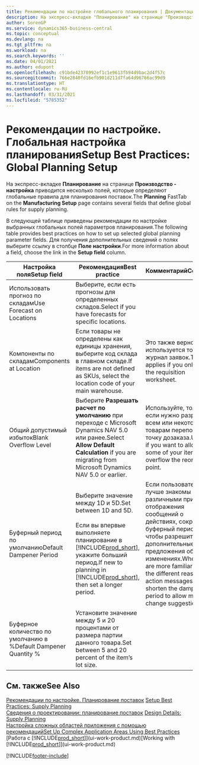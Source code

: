 ```yaml
---
title: Рекомендации по настройке глобального планирования | Документация Майкрософт
description: На экспресс-вкладке "Планирование" на странице "Производство - настройка" приводится несколько полей, которые определяют глобальные правила для планирования поставок.
author: SorenGP
ms.service: dynamics365-business-central
ms.topic: conceptual
ms.devlang: na
ms.tgt_pltfrm: na
ms.workload: na
ms.search.keywords: ''
ms.date: 04/01/2021
ms.author: edupont
ms.openlocfilehash: c91bde42378992ef1c1e9613fb94d9bac2d4f57c
ms.sourcegitcommit: 766e2840fd16efb901d211d7fa64d96766ac99d9
ms.translationtype: HT
ms.contentlocale: ru-RU
ms.lasthandoff: 03/31/2021
ms.locfileid: "5785352"
---
```

# <a name="setup-best-practices-global-planning-setup"></a><span data-ttu-id="af9c1-103">Рекомендации по настройке. Глобальная настройка планирования</span><span class="sxs-lookup"><span data-stu-id="af9c1-103">Setup Best Practices: Global Planning Setup</span></span>
<span data-ttu-id="af9c1-104">На экспресс-вкладке **Планирование** на странице **Производство - настройка** приводится несколько полей, которые определяют глобальные правила для планирования поставок.</span><span class="sxs-lookup"><span data-stu-id="af9c1-104">The **Planning** FastTab on the **Manufacturing Setup** page contains several fields that define global rules for supply planning.</span></span>  

 <span data-ttu-id="af9c1-105">В следующей таблице приведены рекомендации по настройке выбранных глобальных полей параметров планирования.</span><span class="sxs-lookup"><span data-stu-id="af9c1-105">The following table provides best practices on how to set up selected global planning parameter fields.</span></span> <span data-ttu-id="af9c1-106">Для получения дополнительных сведений о полях выберите ссылку в столбце **Поле настройки**.</span><span class="sxs-lookup"><span data-stu-id="af9c1-106">For more information about a field, choose the link in the **Setup field** column.</span></span>  

|<span data-ttu-id="af9c1-107">Настройка поля</span><span class="sxs-lookup"><span data-stu-id="af9c1-107">Setup field</span></span>|<span data-ttu-id="af9c1-108">Рекомендация</span><span class="sxs-lookup"><span data-stu-id="af9c1-108">Best practice</span></span>|<span data-ttu-id="af9c1-109">Комментарий</span><span class="sxs-lookup"><span data-stu-id="af9c1-109">Comment</span></span>|  
|-----------------|-------------------|-------------|  
|<span data-ttu-id="af9c1-110">Использовать прогноз по складам</span><span class="sxs-lookup"><span data-stu-id="af9c1-110">Use Forecast on Locations</span></span>|<span data-ttu-id="af9c1-111">Выберите, если есть прогнозы для определенных складов.</span><span class="sxs-lookup"><span data-stu-id="af9c1-111">Select if you have forecasts for specific locations.</span></span>||  
|<span data-ttu-id="af9c1-112">Компоненты по складам</span><span class="sxs-lookup"><span data-stu-id="af9c1-112">Components at Location</span></span>|<span data-ttu-id="af9c1-113">Если товары не определены как единицы хранения, выберите код склада в главном складе.</span><span class="sxs-lookup"><span data-stu-id="af9c1-113">If items are not defined as SKUs, select the location code of your main warehouse.</span></span>|<span data-ttu-id="af9c1-114">Это также верно, если используется только журнал заявок.</span><span class="sxs-lookup"><span data-stu-id="af9c1-114">This also applies if you only use the requisition worksheet.</span></span>|  
|<span data-ttu-id="af9c1-115">Общий допустимый избыток</span><span class="sxs-lookup"><span data-stu-id="af9c1-115">Blank Overflow Level</span></span>|<span data-ttu-id="af9c1-116">Выберите **Разрешать расчет по умолчанию** при переходе с Microsoft Dynamics NAV 5.0 или ранее.</span><span class="sxs-lookup"><span data-stu-id="af9c1-116">Select **Allow Default Calculation** if you are migrating from Microsoft Dynamics NAV 5.0 or earlier.</span></span>|<span data-ttu-id="af9c1-117">Используйте, только если нужно разрешить всем или некоторым товарам переполнять точку дозаказа.</span><span class="sxs-lookup"><span data-stu-id="af9c1-117">Use only if you want to allow all or some of your items to overflow the reorder point.</span></span>|  
|<span data-ttu-id="af9c1-118">Буферный период по умолчанию</span><span class="sxs-lookup"><span data-stu-id="af9c1-118">Default Dampener Period</span></span>|<span data-ttu-id="af9c1-119">Выберите значение между 1D и 5D.</span><span class="sxs-lookup"><span data-stu-id="af9c1-119">Set between 1D and 5D.</span></span><br /><br /> <span data-ttu-id="af9c1-120">Если вы впервые выполняете планирование в [!INCLUDE[prod_short](includes/prod_short.md)], укажите больший период.</span><span class="sxs-lookup"><span data-stu-id="af9c1-120">If new to planning in [!INCLUDE[prod_short](includes/prod_short.md)], then set a longer period.</span></span>|<span data-ttu-id="af9c1-121">Если пользователи лучше знакомы с различными причинами отображения сообщений о действиях, сократите буферный период, чтобы разрешить дополнительные предложения об изменениях.</span><span class="sxs-lookup"><span data-stu-id="af9c1-121">When users are more familiar with the different reasons for action messages, then shorten the dampener period to allow more change suggestions.</span></span>|  
|<span data-ttu-id="af9c1-122">Буферное количество по умолчанию в %</span><span class="sxs-lookup"><span data-stu-id="af9c1-122">Default Dampener Quantity %</span></span>|<span data-ttu-id="af9c1-123">Установите значение между 5 и 20 процентами от размера партии данного товара.</span><span class="sxs-lookup"><span data-stu-id="af9c1-123">Set between 5 and 20 percent of the item’s lot size.</span></span>||  

## <a name="see-also"></a><span data-ttu-id="af9c1-124">См. также</span><span class="sxs-lookup"><span data-stu-id="af9c1-124">See Also</span></span>  
 <span data-ttu-id="af9c1-125">[Рекомендации по настройке. Планирование поставок](setup-best-practices-supply-planning.md) </span><span class="sxs-lookup"><span data-stu-id="af9c1-125">[Setup Best Practices: Supply Planning](setup-best-practices-supply-planning.md) </span></span>  
 <span data-ttu-id="af9c1-126">[Сведения о проектировании: планирование поставок](design-details-supply-planning.md) </span><span class="sxs-lookup"><span data-stu-id="af9c1-126">[Design Details: Supply Planning](design-details-supply-planning.md) </span></span>  
 [<span data-ttu-id="af9c1-127">Настройка сложных областей приложения с помощью рекомендаций</span><span class="sxs-lookup"><span data-stu-id="af9c1-127">Set Up Complex Application Areas Using Best Practices</span></span>](set-up-complex-application-areas-using-best-practices.md)  
 <span data-ttu-id="af9c1-128">[Работа с [!INCLUDE[prod_short](includes/prod_short.md)]](ui-work-product.md)</span><span class="sxs-lookup"><span data-stu-id="af9c1-128">[Working with [!INCLUDE[prod_short](includes/prod_short.md)]](ui-work-product.md)</span></span>


[!INCLUDE[footer-include](includes/footer-banner.md)]